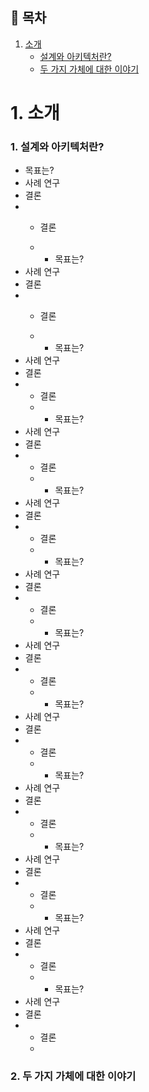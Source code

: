 ## 📑 목차
1. [소개](#1-소개)
   - [설계와 아키텍처란?](#1-설계와-아키텍처란)
   - [두 가지 가체에 대한 이야기](#2-두-가지-가체에-대한-이야기)


# 1. 소개
### 1. 설계와 아키텍처란?
- 목표는?
- 사례 연구
- 결론
- - 결론
 
  - - 목표는?
- 사례 연구
- 결론
- - 결론
 
  - - 목표는?
- 사례 연구
- 결론
- - 결론
  - - 목표는?
- 사례 연구
- 결론
- - 결론
  - - 목표는?
- 사례 연구
- 결론
- - 결론
  - - 목표는?
- 사례 연구
- 결론
- - 결론
  - - 목표는?
- 사례 연구
- 결론
- - 결론
  - - 목표는?
- 사례 연구
- 결론
- - 결론
  - - 목표는?
- 사례 연구
- 결론
- - 결론
  - - 목표는?
- 사례 연구
- 결론
- - 결론
  - - 목표는?
- 사례 연구
- 결론
- - 결론
  - - 목표는?
- 사례 연구
- 결론
- - 결론
  - 
### 2. 두 가지 가체에 대한 이야기
